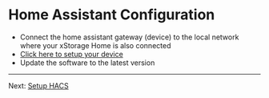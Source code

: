 # Home Assistant Configuration
- Connect the home assistant gateway (device) to the local network where your xStorage Home is also connected
- [Click here to setup your device](http://homeassistant.local:8123)
- Update the software to the latest version

---
Next: [Setup HACS](https://myearth-ch.github.io/home_assistant_eaton_xstorage_home/setup-hacs)